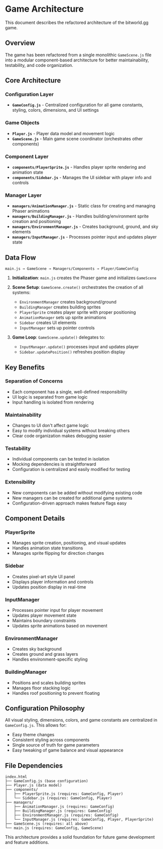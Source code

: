 # Game Architecture

This document describes the refactored architecture of the bitworld.gg game.

## Overview

The game has been refactored from a single monolithic `GameScene.js` file into a modular component-based architecture for better maintainability, testability, and code organization.

## Core Architecture

### Configuration Layer
- **`GameConfig.js`** - Centralized configuration for all game constants, styling, colors, dimensions, and UI settings

### Game Objects
- **`Player.js`** - Player data model and movement logic
- **`GameScene.js`** - Main game scene coordinator (orchestrates other components)

### Component Layer
- **`components/PlayerSprite.js`** - Handles player sprite rendering and animation state
- **`components/Sidebar.js`** - Manages the UI sidebar with player info and controls

### Manager Layer
- **`managers/AnimationManager.js`** - Static class for creating and managing Phaser animations
- **`managers/BuildingManager.js`** - Handles building/environment sprite creation and positioning
- **`managers/EnvironmentManager.js`** - Creates background, ground, and sky elements
- **`managers/InputManager.js`** - Processes pointer input and updates player state

## Data Flow

```
main.js → GameScene → Managers/Components → Player/GameConfig
```

1. **Initialization**: `main.js` creates the Phaser game and initializes `GameScene`
2. **Scene Setup**: `GameScene.create()` orchestrates the creation of all systems:
   - `EnvironmentManager` creates background/ground
   - `BuildingManager` creates building sprites
   - `PlayerSprite` creates player sprite with proper positioning
   - `AnimationManager` sets up sprite animations
   - `Sidebar` creates UI elements
   - `InputManager` sets up pointer controls

3. **Game Loop**: `GameScene.update()` delegates to:
   - `InputManager.update()` processes input and updates player
   - `Sidebar.updatePosition()` refreshes position display

## Key Benefits

### Separation of Concerns
- Each component has a single, well-defined responsibility
- UI logic is separated from game logic
- Input handling is isolated from rendering

### Maintainability
- Changes to UI don't affect game logic
- Easy to modify individual systems without breaking others
- Clear code organization makes debugging easier

### Testability
- Individual components can be tested in isolation
- Mocking dependencies is straightforward
- Configuration is centralized and easily modified for testing

### Extensibility
- New components can be added without modifying existing code
- New managers can be created for additional game systems
- Configuration-driven approach makes feature flags easy

## Component Details

### PlayerSprite
- Manages sprite creation, positioning, and visual updates
- Handles animation state transitions
- Manages sprite flipping for direction changes

### Sidebar
- Creates pixel-art style UI panel
- Displays player information and controls
- Updates position display in real-time

### InputManager
- Processes pointer input for player movement
- Updates player movement state
- Maintains boundary constraints
- Updates sprite animations based on movement

### EnvironmentManager
- Creates sky background
- Creates ground and grass layers
- Handles environment-specific styling

### BuildingManager
- Positions and scales building sprites
- Manages floor stacking logic
- Handles roof positioning to prevent floating

## Configuration Philosophy

All visual styling, dimensions, colors, and game constants are centralized in `GameConfig.js`. This allows for:
- Easy theme changes
- Consistent styling across components
- Single source of truth for game parameters
- Easy tweaking of game balance and visual appearance

## File Dependencies

```
index.html
├── GameConfig.js (base configuration)
├── Player.js (data model)
├── components/
│   ├── PlayerSprite.js (requires: GameConfig, Player)
│   └── Sidebar.js (requires: GameConfig, Player)
├── managers/
│   ├── AnimationManager.js (requires: GameConfig)
│   ├── BuildingManager.js (requires: GameConfig)
│   ├── EnvironmentManager.js (requires: GameConfig)
│   └── InputManager.js (requires: GameConfig, Player, PlayerSprite)
├── GameScene.js (requires: all above)
└── main.js (requires: GameConfig, GameScene)
```

This architecture provides a solid foundation for future game development and feature additions. 